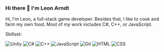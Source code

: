 ### Hi there 👋 I'm Leon Arndt

Hi, I'm Leon, a full-stack game developer. Besides that, I like to cook and farm my own food. Most of my work includes C#, C++, or JavaScript.


Skillset:

![Unity](https://img.shields.io/badge/-Unity-05122A?style=flat&logo=unity)
![C#](https://img.shields.io/badge/-C_Sharp-05122A?style=flat&logo=csharp)
![C++](https://img.shields.io/badge/-C++-05122A?style=flat&logo=cplusplus)
![JavaScript](https://img.shields.io/badge/-JavaScript-05122A?style=flat&logo=javascript)
![Git](https://img.shields.io/badge/-Git-05122A?style=flat&logo=git)
![HTML](https://img.shields.io/badge/-HTML-05122A?style=flat&logo=HTML5)
![CSS](https://img.shields.io/badge/-CSS-05122A?style=flat&logo=CSS3&logoColor=1572B6)

